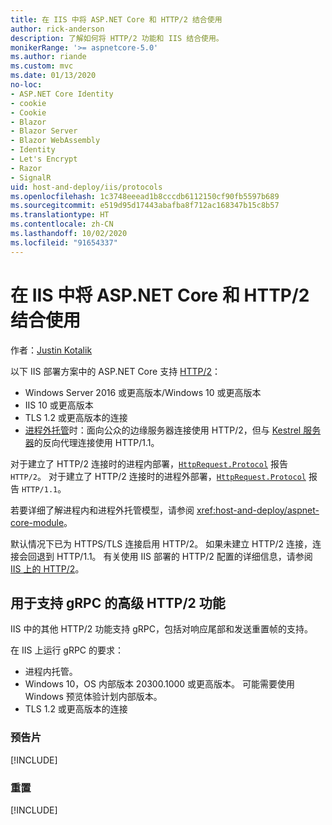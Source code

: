 ```yaml
---
title: 在 IIS 中将 ASP.NET Core 和 HTTP/2 结合使用
author: rick-anderson
description: 了解如何将 HTTP/2 功能和 IIS 结合使用。
monikerRange: '>= aspnetcore-5.0'
ms.author: riande
ms.custom: mvc
ms.date: 01/13/2020
no-loc:
- ASP.NET Core Identity
- cookie
- Cookie
- Blazor
- Blazor Server
- Blazor WebAssembly
- Identity
- Let's Encrypt
- Razor
- SignalR
uid: host-and-deploy/iis/protocols
ms.openlocfilehash: 1c3748eeead1b8cccdb6112150cf90fb5597b689
ms.sourcegitcommit: e519d95d17443abafba8f712ac168347b15c8b57
ms.translationtype: HT
ms.contentlocale: zh-CN
ms.lasthandoff: 10/02/2020
ms.locfileid: "91654337"
---
```

# <a name="use-aspnet-core-with-http2-on-iis"></a>在 IIS 中将 ASP.NET Core 和 HTTP/2 结合使用

作者：[Justin Kotalik](https://github.com/jkotalik)

以下 IIS 部署方案中的 ASP.NET Core 支持 [HTTP/2](https://httpwg.org/specs/rfc7540.html)：

* Windows Server 2016 或更高版本/Windows 10 或更高版本
* IIS 10 或更高版本
* TLS 1.2 或更高版本的连接
* [进程外托管](xref:host-and-deploy/iis/index#out-of-process-hosting-model)时：面向公众的边缘服务器连接使用 HTTP/2，但与 [Kestrel 服务器](xref:fundamentals/servers/kestrel)的反向代理连接使用 HTTP/1.1。

对于建立了 HTTP/2 连接时的进程内部署，[`HttpRequest.Protocol`](xref:Microsoft.AspNetCore.Http.HttpRequest.Protocol*) 报告 `HTTP/2`。 对于建立了 HTTP/2 连接时的进程外部署，[`HttpRequest.Protocol`](xref:Microsoft.AspNetCore.Http.HttpRequest.Protocol*) 报告 `HTTP/1.1`。

若要详细了解进程内和进程外托管模型，请参阅 <xref:host-and-deploy/aspnet-core-module>。

默认情况下已为 HTTPS/TLS 连接启用 HTTP/2。 如果未建立 HTTP/2 连接，连接会回退到 HTTP/1.1。 有关使用 IIS 部署的 HTTP/2 配置的详细信息，请参阅 [IIS 上的 HTTP/2](/iis/get-started/whats-new-in-iis-10/http2-on-iis)。

## <a name="advanced-http2-features-to-support-grpc"></a>用于支持 gRPC 的高级 HTTP/2 功能

IIS 中的其他 HTTP/2 功能支持 gRPC，包括对响应尾部和发送重置帧的支持。

在 IIS 上运行 gRPC 的要求：

* 进程内托管。
* Windows 10，OS 内部版本 20300.1000 或更高版本。 可能需要使用 Windows 预览体验计划内部版本。
* TLS 1.2 或更高版本的连接

### <a name="trailers"></a>预告片

[!INCLUDE[](~/includes/trailers.md)]

### <a name="reset"></a>重置

[!INCLUDE[](~/includes/reset.md)]
